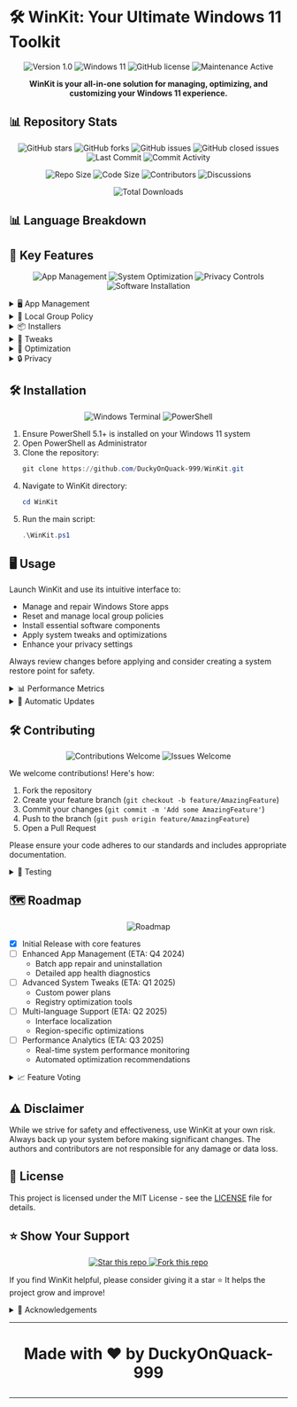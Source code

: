 # 🛠️ WinKit: Your Ultimate Windows 11 Toolkit

<p align="center">
  <img src="https://img.shields.io/badge/version-1.0-blue?style=for-the-badge" alt="Version 1.0" />
  <img src="https://img.shields.io/badge/Windows%2011-%230079d5.svg?style=for-the-badge&logo=windows11&logoColor=white" alt="Windows 11" />
  <img src="https://img.shields.io/github/license/DuckyOnQuack-999/WinKit?style=for-the-badge&logo=github&color=green" alt="GitHub license" />
  <img src="https://img.shields.io/badge/Maintenance-Active-green.svg?style=for-the-badge" alt="Maintenance Active" />
</p>

<p align="center">
  <strong>WinKit is your all-in-one solution for managing, optimizing, and customizing your Windows 11 experience.</strong>
</p>

## 📊 Repository Stats

<p align="center">
  <img src="https://img.shields.io/github/stars/DuckyOnQuack-999/WinKit?style=for-the-badge&logo=github&color=yellow" alt="GitHub stars" />
  <img src="https://img.shields.io/github/forks/DuckyOnQuack-999/WinKit?style=for-the-badge&logo=github&color=blue" alt="GitHub forks" />
  <img src="https://img.shields.io/github/issues/DuckyOnQuack-999/WinKit?style=for-the-badge&logo=github&color=red" alt="GitHub issues" />
  <img src="https://img.shields.io/github/issues-closed/DuckyOnQuack-999/WinKit?style=for-the-badge&logo=github&color=green" alt="GitHub closed issues" />
  <img src="https://img.shields.io/github/last-commit/DuckyOnQuack-999/WinKit?style=for-the-badge&logo=github&color=orange" alt="Last Commit" />
  <img src="https://img.shields.io/github/commit-activity/m/DuckyOnQuack-999/WinKit?style=for-the-badge&logo=github&color=blue" alt="Commit Activity" />
</p>

<p align="center">
  <img src="https://img.shields.io/github/repo-size/DuckyOnQuack-999/WinKit?style=for-the-badge&logo=github&color=purple" alt="Repo Size" />
  <img src="https://img.shields.io/github/languages/code-size/DuckyOnQuack-999/WinKit?style=for-the-badge&logo=github&color=purple" alt="Code Size" />
  <img src="https://img.shields.io/github/contributors/DuckyOnQuack-999/WinKit?style=for-the-badge&logo=github&color=blue" alt="Contributors" />
  <img src="https://img.shields.io/github/discussions/DuckyOnQuack-999/WinKit?style=for-the-badge&logo=github&color=yellow" alt="Discussions" />
</p>

<p align="center">
  <img src="https://img.shields.io/github/downloads/DuckyOnQuack-999/WinKit/total?style=for-the-badge&logo=github&color=brightgreen" alt="Total Downloads" />
</p>

## 📊 Language Breakdown

<LanguageChart />

## 🚀 Key Features

<p align="center">
  <img src="https://img.shields.io/badge/App%20Management-%230079d5.svg?style=for-the-badge&logo=windows11" alt="App Management" />
  <img src="https://img.shields.io/badge/System%20Optimization-%2300FF7F.svg?style=for-the-badge&logo=windows" alt="System Optimization" />
  <img src="https://img.shields.io/badge/Privacy%20Controls-%23FFD700.svg?style=for-the-badge&logo=shield" alt="Privacy Controls" />
  <img src="https://img.shields.io/badge/Software%20Installation-%23FF4500.svg?style=for-the-badge&logo=windows" alt="Software Installation" />
</p>

<details>
<summary>🖥️ App Management</summary>

- **Get-InstalledStoreApps**: Retrieve and display installed Windows Store apps
- **Repair-StoreApp**: Fix issues with selected Windows Store apps
- **Uninstall-App**: Remove apps locally or globally
- **Update-StoreApps**: Automatically update all installed Store apps
- **Export-AppList**: Generate a list of installed apps for easy reinstallation

</details>

<details>
<summary>🔐 Local Group Policy</summary>

- **Reset-LocalGroupPolicy**: Restore default local group policy settings
- **Clear-Logs & Refresh-Logs**: Manage log displays effectively
- **Export-GroupPolicy**: Save current group policy settings for backup
- **Import-GroupPolicy**: Restore group policy settings from a backup

</details>

<details>
<summary>📦 Installers</summary>

- **Install-VisualCppRedistributable**: Get the latest Visual C++ Redistributables
- **Install-DirectX**: Update or install DirectX
- **Install-DotNetSDKs**: Set up multiple .NET SDK versions
- **Install-WindowsSubsystemForLinux**: Set up WSL with your preferred Linux distribution
- **Install-PackageManager**: Install and configure popular package managers (Chocolatey, Scoop, Winget)

</details>

<details>
<summary>🔧 Tweaks</summary>

- **Disable-Telemetry**: Enhance privacy by turning off data collection
- **Enable-DarkMode**: Activate system-wide dark theme
- **Disable-Cortana**: Turn off Windows virtual assistant
- **Optimize-WindowsSearch**: Improve search functionality and reduce resource usage
- **Customize-StartMenu**: Personalize your Start menu layout and functionality

</details>

<details>
<summary>🚀 Optimization</summary>

- **Clean-TemporaryFiles**: Free up disk space
- **Defragment-Drives**: Improve system performance
- **Optimize-Startup**: Speed up boot times
- **Manage-WindowsServices**: Fine-tune system services for better performance
- **Analyze-SystemPerformance**: Get detailed reports on system bottlenecks and suggestions for improvement

</details>

<details>
<summary>🔒 Privacy</summary>

- **Disable-ActivityHistory**: Stop Windows from tracking your activity
- **Manage-AppPermissions**: Control data access for apps
- **Clear-BrowsingData**: Clean up your browsing history and cache
- **Configure-WindowsFirewall**: Set up advanced firewall rules for better security
- **Encrypt-PersonalData**: Set up BitLocker encryption for your drives

</details>

## 🛠️ Installation

<p align="center">
  <img src="https://img.shields.io/badge/Windows%20Terminal-%234D4D4D.svg?style=for-the-badge&logo=windows-terminal&logoColor=white" alt="Windows Terminal" />
  <img src="https://img.shields.io/badge/PowerShell-%235391FE.svg?style=for-the-badge&logo=powershell&logoColor=white" alt="PowerShell" />
</p>

1. Ensure PowerShell 5.1+ is installed on your Windows 11 system
2. Open PowerShell as Administrator
3. Clone the repository:
   ```powershell
   git clone https://github.com/DuckyOnQuack-999/WinKit.git
   ```
4. Navigate to WinKit directory:
   ```powershell
   cd WinKit
   ```
5. Run the main script:
   ```powershell
   .\WinKit.ps1
   ```

## 🖥️ Usage

Launch WinKit and use its intuitive interface to:
- Manage and repair Windows Store apps
- Reset and manage local group policies
- Install essential software components
- Apply system tweaks and optimizations
- Enhance your privacy settings

Always review changes before applying and consider creating a system restore point for safety.

<details>
<summary>📊 Performance Metrics</summary>

Track your system's performance improvements with WinKit:

- **Boot Time**: Measure and compare boot times before and after optimization
- **Disk Space**: Monitor freed up disk space after cleaning temporary files
- **Memory Usage**: Track RAM usage improvements
- **CPU Utilization**: Analyze CPU performance enhancements
- **Battery Life**: For laptops, measure battery life improvements

</details>

<details>
<summary>🔄 Automatic Updates</summary>

WinKit now includes an auto-update feature:

1. Check for updates: `.\WinKit.ps1 -CheckForUpdates`
2. Apply updates: `.\WinKit.ps1 -Update`
3. Configure update frequency in the settings menu

</details>

## 🛠️ Contributing

<p align="center">
  <img src="https://img.shields.io/badge/Contributions-Welcome-brightgreen?style=for-the-badge" alt="Contributions Welcome" />
  <img src="https://img.shields.io/badge/Issues-Welcome-orange?style=for-the-badge" alt="Issues Welcome" />
</p>

We welcome contributions! Here's how:

1. Fork the repository
2. Create your feature branch (`git checkout -b feature/AmazingFeature`)
3. Commit your changes (`git commit -m 'Add some AmazingFeature'`)
4. Push to the branch (`git push origin feature/AmazingFeature`)
5. Open a Pull Request

Please ensure your code adheres to our standards and includes appropriate documentation.

<details>
<summary>🧪 Testing</summary>

Before submitting a pull request:

1. Run all unit tests: `.\Tests\Run-UnitTests.ps1`
2. Perform integration tests: `.\Tests\Run-IntegrationTests.ps1`
3. Update documentation if you've added new features or changed existing functionality

</details>

## 🗺️ Roadmap

<p align="center">
  <img src="https://img.shields.io/badge/Roadmap-2024--2025-lightblue?style=for-the-badge&logo=trello" alt="Roadmap" />
</p>

- [x] Initial Release with core features
- [ ] Enhanced App Management (ETA: Q4 2024)
  - Batch app repair and uninstallation
  - Detailed app health diagnostics
- [ ] Advanced System Tweaks (ETA: Q1 2025)
  - Custom power plans
  - Registry optimization tools
- [ ] Multi-language Support (ETA: Q2 2025)
  - Interface localization
  - Region-specific optimizations
- [ ] Performance Analytics (ETA: Q3 2025)
  - Real-time system performance monitoring
  - Automated optimization recommendations

<details>
<summary>📈 Feature Voting</summary>

Help us prioritize future features:

1. Visit our [GitHub Discussions](https://github.com/DuckyOnQuack-999/WinKit/discussions) page
2. Look for the "Feature Requests" category
3. Vote on existing features or suggest new ones

Top-voted features will be prioritized in our development roadmap!

</details>

## ⚠️ Disclaimer

While we strive for safety and effectiveness, use WinKit at your own risk. Always back up your system before making significant changes. The authors and contributors are not responsible for any damage or data loss.

## 📄 License

This project is licensed under the MIT License - see the [LICENSE](LICENSE) file for details.

## ⭐ Show Your Support

<p align="center">
  <a href="https://github.com/DuckyOnQuack-999/WinKit/stargazers">
    <img src="https://img.shields.io/github/stars/DuckyOnQuack-999/WinKit?style=for-the-badge" alt="Star this repo" />
  </a>
  <a href="https://github.com/DuckyOnQuack-999/WinKit/network/members">
    <img src="https://img.shields.io/github/forks/DuckyOnQuack-999/WinKit?style=for-the-badge" alt="Fork this repo" />
  </a>
</p>

If you find WinKit helpful, please consider giving it a star ⭐ It helps the project grow and improve!

<details>
<summary>🙏 Acknowledgements</summary>

We'd like to thank the following projects and communities:

- [PowerShell](https://github.com/PowerShell/PowerShell)
- [Windows Terminal](https://github.com/microsoft/terminal)
- [Chocolatey](https://chocolatey.org/)
- [Scoop](https://scoop.sh/)
- [Windows Package Manager (winget)](https://github.com/microsoft/winget-cli)

Your contributions to the open-source community have been invaluable in the development of WinKit.

</details>




---
#


# <p align="center"> Made with ❤️ by DuckyOnQuack-999 </p>


---



